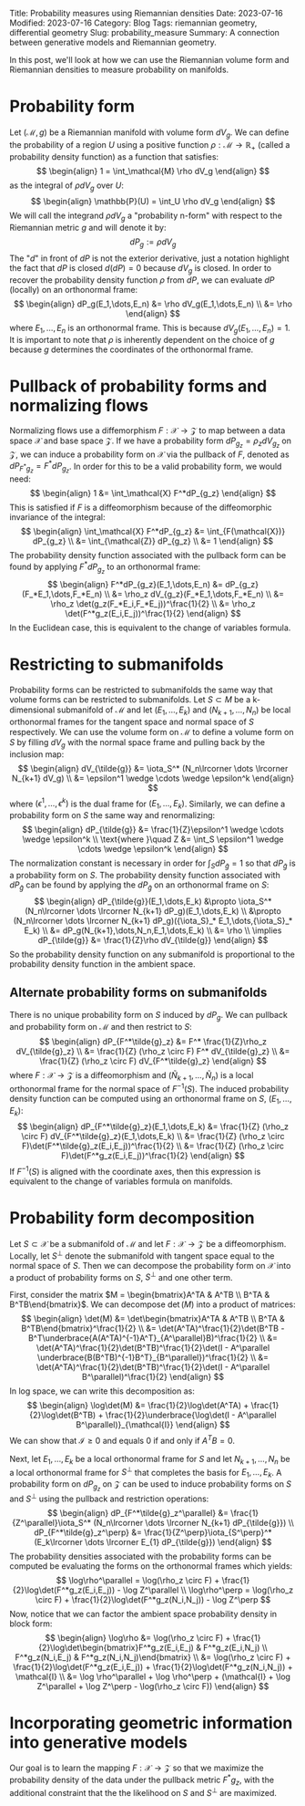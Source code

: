 Title: Probability measures using Riemannian densities
Date: 2023-07-16
Modified: 2023-07-16
Category: Blog
Tags: riemannian geometry, differential geometry
Slug: probability_measure
Summary: A connection between generative models and Riemannian geometry.

In this post, we'll look at how we can use the Riemannian volume form and Riemannian densities to measure probability on manifolds.

# Probability form
Let $(\mathcal{M},g)$ be a Riemannian manifold with volume form $dV_g$.  We can define the probability of a region $U$ using a positive function $\rho: \mathcal{M} \to \mathbb{R}_{+}$ (called a probability density function) as a function that satisfies:
$$
\begin{align}
  1 = \int_\mathcal{M} \rho dV_g
\end{align}
$$
as the integral of $\rho dV_g$ over $U$:
$$
\begin{align}
  \mathbb{P}(U) = \int_U \rho dV_g
\end{align}
$$
We will call the integrand $\rho dV_g$ a "probability n-form" with respect to the Riemannian metric $g$ and will denote it by:
$$
dP_g := \rho dV_g
$$
The "$d$" in front of $dP$ is not the exterior derivative, just a notation highlight the fact that $dP$ is closed $d(dP) = 0$ because $dV_g$ is closed.  In order to recover the probability density function $\rho$ from $dP$, we can evaluate $dP$ (locally) on an orthonormal frame:
$$
\begin{align}
  dP_g(E_1,\dots,E_n) &= \rho dV_g(E_1,\dots,E_n) \\
  &= \rho
\end{align}
$$
where $E_1,\dots,E_n$ is an orthonormal frame.  This is because $dV_g(E_1,\dots,E_n) = 1$.  It is important to note that $\rho$ is inherently dependent on the choice of $g$ because $g$ determines the coordinates of the orthonormal frame.

# Pullback of probability forms and normalizing flows
Normalizing flows use a diffemorphism $F:\mathcal{X} \to \mathcal{Z}$ to map between a data space $\mathcal{X}$ and base space $\mathcal{Z}$.  If we have a probability form $dP_{g_z}=\rho_z dV_{g_z}$ on $\mathcal{Z}$, we can induce a probability form on $\mathcal{X}$ via the pullback of $F$, denoted as $dP_{F^*g_z}=F^*dP_{g_z}$.  In order for this to be a valid probability form, we would need:
$$
\begin{align}
  1 &= \int_\mathcal{X} F^*dP_{g_z}
\end{align}
$$
This is satisfied if $F$ is a diffeomorphism because of the diffeomorphic invariance of the integral:
$$
\begin{align}
  \int_\mathcal{X} F^*dP_{g_z} &= \int_{F(\mathcal{X})} dP_{g_z} \\
  &= \int_{\mathcal{Z}} dP_{g_z} \\
  &= 1
\end{align}
$$
The probability density function associated with the pullback form can be found by applying $F^*dP_{g_z}$ to an orthonormal frame:
$$
\begin{align}
  F^*dP_{g_z}(E_1,\dots,E_n) &= dP_{g_z}(F_*E_1,\dots,F_*E_n) \\
  &= \rho_z dV_{g_z}(F_*E_1,\dots,F_*E_n) \\
  &= \rho_z \det(g_z(F_*E_i,F_*E_j))^\frac{1}{2} \\
  &= \rho_z \det(F^*g_z(E_i,E_j))^\frac{1}{2}
\end{align}
$$
In the Euclidean case, this is equivalent to the change of variables formula.

# Restricting to submanifolds
Probability forms can be restricted to submanifolds the same way that volume forms can be restricted to submanifolds.  Let $S\subset M$ be a k-dimensional submanifold of $\mathcal{M}$ and let $(E_1,\dots,E_k)$ and $(N_{k+1},\dots,N_n)$ be local orthonormal frames for the tangent space and normal space of $S$ respectively.  We can use the volume form on $\mathcal{M}$ to define a volume form on $S$ by filling $dV_g$ with the normal space frame and pulling back by the inclusion map:
$$
\begin{align}
  dV_{\tilde{g}} &= \iota_S^* (N_n\lrcorner \dots \lrcorner N_{k+1} dV_g) \\
  &= \epsilon^1 \wedge \cdots \wedge \epsilon^k
\end{align}
$$
where $(\epsilon^1,\dots,\epsilon^k)$ is the dual frame for $(E_1,\dots,E_k)$.   Similarly, we can define a probability form on $S$ the same way and renormalizing:
$$
\begin{align}
  dP_{\tilde{g}} &= \frac{1}{Z}\epsilon^1 \wedge \cdots \wedge \epsilon^k \\
  \text{where }\quad Z &= \int_S \epsilon^1 \wedge \cdots \wedge \epsilon^k
\end{align}
$$
The normalization constant is necessary in order for $\int_S dP_{\tilde{g}} = 1$ so that $dP_{\tilde{g}}$ is a probability form on $S$.  The probability density function associated with $dP_{\tilde{g}}$ can be found by applying the $dP_{\tilde{g}}$ on an orthonormal frame on $S$:
$$
\begin{align}
  dP_{\tilde{g}}(E_1,\dots,E_k) &\propto \iota_S^* (N_n\lrcorner \dots \lrcorner N_{k+1} dP_g)(E_1,\dots,E_k) \\
   &\propto (N_n\lrcorner \dots \lrcorner N_{k+1} dP_g)({\iota_S}_* E_1,\dots,{\iota_S}_* E_k) \\
   &= dP_g(N_{k+1},\dots,N_n,E_1,\dots,E_k) \\
   &= \rho \\
   \implies dP_{\tilde{g}} &= \frac{1}{Z}\rho dV_{\tilde{g}}
\end{align}
$$
So the probability density function on any submanifold is proportional to the probability density function in the ambient space.

## Alternate probability forms on submanifolds
There is no unique probability form on $S$ induced by $dP_g$.  We can pullback and probability form on $\mathcal{M}$ and then restrict to $S$:
$$
\begin{align}
  dP_{F^*\tilde{g}_z} &= F^* \frac{1}{Z}\rho_z dV_{\tilde{g}_z} \\
  &= \frac{1}{Z} (\rho_z \circ F) F^* dV_{\tilde{g}_z} \\
  &= \frac{1}{Z} (\rho_z \circ F) dV_{F^*\tilde{g}_z}
\end{align}
$$
where $F:\mathcal{X} \to \mathcal{Z}$ is a diffeomorphism and $(\widetilde{N}_{k+1},\dots,\widetilde{N}_n)$ is a local orthonormal frame for the normal space of $F^{-1}(S)$.  The induced probability density function can be computed using an orthonormal frame on $S$, $(E_1,\dots,E_k)$:
$$
\begin{align}
  dP_{F^*\tilde{g}_z}(E_1,\dots,E_k) &= \frac{1}{Z} (\rho_z \circ F) dV_{F^*\tilde{g}_z}(E_1,\dots,E_k) \\
  &= \frac{1}{Z} (\rho_z \circ F)\det(F^*\tilde{g}_z(E_i,E_j))^\frac{1}{2} \\
  &= \frac{1}{Z} (\rho_z \circ F)\det(F^*g_z(E_i,E_j))^\frac{1}{2}
\end{align}
$$
If $F^{-1}(S)$ is aligned with the coordinate axes, then this expression is equivalent to the change of variables formula on manifolds.

# Probability form decomposition
Let $S\subset \mathcal{X}$ be a submanifold of $\mathcal{M}$ and let $F:\mathcal{X} \to \mathcal{Z}$ be a diffeomorphism.  Locally, let $S^\perp$ denote the submanifold with tangent space equal to the normal space of $S$.  Then we can decompose the probability form on $\mathcal{X}$ into a product of probability forms on $S$, $S^\perp$ and one other term.

First, consider the matrix $M = \begin{bmatrix}A^TA & A^TB \\ B^TA & B^TB\end{bmatrix}$.  We can decompose $\det(M)$ into a product of matrices:
$$
\begin{align}
  \det(M) &= \det\begin{bmatrix}A^TA & A^TB \\ B^TA & B^TB\end{bmatrix}^\frac{1}{2} \\
  &= \det(A^TA)^\frac{1}{2}\det(B^TB - B^T\underbrace{A(A^TA)^{-1}A^T}_{A^\parallel}B)^\frac{1}{2} \\
  &= \det(A^TA)^\frac{1}{2}\det(B^TB)^\frac{1}{2}\det(I - A^\parallel \underbrace{B(B^TB)^{-1}B^T}_{B^\parallel})^\frac{1}{2} \\
  &= \det(A^TA)^\frac{1}{2}\det(B^TB)^\frac{1}{2}\det(I - A^\parallel B^\parallel)^\frac{1}{2}
\end{align}
$$
In log space, we can write this decomposition as:
$$
\begin{align}
  \log\det(M) &= \frac{1}{2}\log\det(A^TA) + \frac{1}{2}\log\det(B^TB) + \frac{1}{2}\underbrace{\log\det(I - A^\parallel B^\parallel)}_{\mathcal{I}}
\end{align}
$$
We can show that $\mathcal{I} \geq 0$ and equals $0$ if and only if $A^TB=0$.

Next, let $E_1,\dots,E_k$ be a local orthonormal frame for $S$ and let $N_{k+1},\dots,N_n$ be a local orthonormal frame for $S^\perp$ that completes the basis for $E_1,\dots,E_k$.  A probability form on $dP_{g_z}$ on $\mathcal{Z}$ can be used to induce probability forms on $S$ and $S^\perp$ using the pullback and restriction operations:
$$
\begin{align}
  dP_{F^*\tilde{g}_z^\parallel} &= \frac{1}{Z^\parallel}\iota_S^* (N_n\lrcorner \dots \lrcorner N_{k+1} dP_{\tilde{g}}) \\
  dP_{F^*\tilde{g}_z^\perp} &= \frac{1}{Z^\perp}\iota_{S^\perp}^* (E_k\lrcorner \dots \lrcorner E_{1} dP_{\tilde{g}})
\end{align}
$$
The probability densities associated with the probability forms can be computed be evaluating the forms on the orthonormal frames which yields:
$$
  \log\rho^\parallel = \log(\rho_z \circ F) + \frac{1}{2}\log\det(F^*g_z(E_i,E_j)) - \log Z^\parallel \\
  \log\rho^\perp = \log(\rho_z \circ F) + \frac{1}{2}\log\det(F^*g_z(N_i,N_j)) - \log Z^\perp
$$
Now, notice that we can factor the ambient space probability density in block form:
$$
\begin{align}
  \log\rho &= \log(\rho_z \circ F) + \frac{1}{2}\log\det\begin{bmatrix}F^*g_z(E_i,E_j) & F^*g_z(E_i,N_j) \\ F^*g_z(N_i,E_j) & F^*g_z(N_i,N_j)\end{bmatrix} \\
       &= \log(\rho_z \circ F) + \frac{1}{2}\log\det(F^*g_z(E_i,E_j)) + \frac{1}{2}\log\det(F^*g_z(N_i,N_j)) + \mathcal{I} \\
       &= \log \rho^\parallel + \log \rho^\perp + (\mathcal{I} + \log Z^\parallel + \log Z^\perp - \log(\rho_z \circ F))
\end{align}
$$

# Incorporating geometric information into generative models
Our goal is to learn the mapping $F: \mathcal{X} \to \mathcal{Z}$ so that we maximize the probability density of the data under the pullback metric $F^*g_z$, with the additional constraint that the the likelihood on $S$ and $S^\perp$ are maximized.